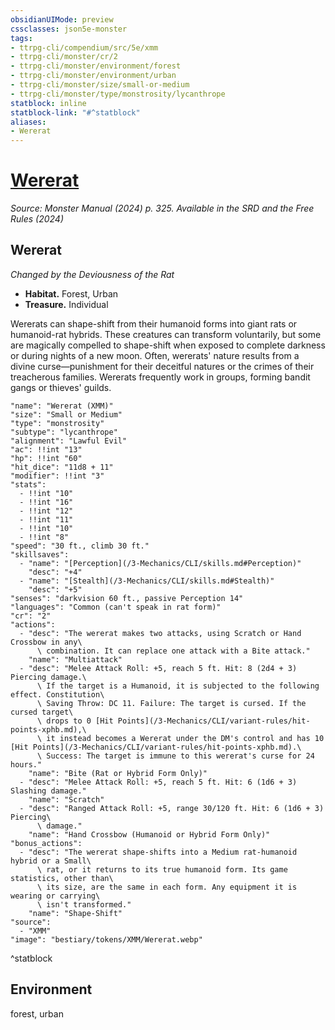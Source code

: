 ```yaml
---
obsidianUIMode: preview
cssclasses: json5e-monster
tags:
- ttrpg-cli/compendium/src/5e/xmm
- ttrpg-cli/monster/cr/2
- ttrpg-cli/monster/environment/forest
- ttrpg-cli/monster/environment/urban
- ttrpg-cli/monster/size/small-or-medium
- ttrpg-cli/monster/type/monstrosity/lycanthrope
statblock: inline
statblock-link: "#^statblock"
aliases:
- Wererat
---
```

# [Wererat](3-Mechanics\CLI\bestiary\monstrosity/wererat-xmm.md)
*Source: Monster Manual (2024) p. 325. Available in the <span title='Systems Reference Document (5.2)'>SRD</span> and the Free Rules (2024)*  

## Wererat

*Changed by the Deviousness of the Rat*

- **Habitat.** Forest, Urban  
- **Treasure.** Individual  

Wererats can shape-shift from their humanoid forms into giant rats or humanoid-rat hybrids. These creatures can transform voluntarily, but some are magically compelled to shape-shift when exposed to complete darkness or during nights of a new moon. Often, wererats' nature results from a divine curse—punishment for their deceitful natures or the crimes of their treacherous families. Wererats frequently work in groups, forming bandit gangs or thieves' guilds.

```statblock
"name": "Wererat (XMM)"
"size": "Small or Medium"
"type": "monstrosity"
"subtype": "lycanthrope"
"alignment": "Lawful Evil"
"ac": !!int "13"
"hp": !!int "60"
"hit_dice": "11d8 + 11"
"modifier": !!int "3"
"stats":
  - !!int "10"
  - !!int "16"
  - !!int "12"
  - !!int "11"
  - !!int "10"
  - !!int "8"
"speed": "30 ft., climb 30 ft."
"skillsaves":
  - "name": "[Perception](/3-Mechanics/CLI/skills.md#Perception)"
    "desc": "+4"
  - "name": "[Stealth](/3-Mechanics/CLI/skills.md#Stealth)"
    "desc": "+5"
"senses": "darkvision 60 ft., passive Perception 14"
"languages": "Common (can't speak in rat form)"
"cr": "2"
"actions":
  - "desc": "The wererat makes two attacks, using Scratch or Hand Crossbow in any\
      \ combination. It can replace one attack with a Bite attack."
    "name": "Multiattack"
  - "desc": "Melee Attack Roll: +5, reach 5 ft. Hit: 8 (2d4 + 3) Piercing damage.\
      \ If the target is a Humanoid, it is subjected to the following effect. Constitution\
      \ Saving Throw: DC 11. Failure: The target is cursed. If the cursed target\
      \ drops to 0 [Hit Points](/3-Mechanics/CLI/variant-rules/hit-points-xphb.md),\
      \ it instead becomes a Wererat under the DM's control and has 10 [Hit Points](/3-Mechanics/CLI/variant-rules/hit-points-xphb.md).\
      \ Success: The target is immune to this wererat's curse for 24 hours."
    "name": "Bite (Rat or Hybrid Form Only)"
  - "desc": "Melee Attack Roll: +5, reach 5 ft. Hit: 6 (1d6 + 3) Slashing damage."
    "name": "Scratch"
  - "desc": "Ranged Attack Roll: +5, range 30/120 ft. Hit: 6 (1d6 + 3) Piercing\
      \ damage."
    "name": "Hand Crossbow (Humanoid or Hybrid Form Only)"
"bonus_actions":
  - "desc": "The wererat shape-shifts into a Medium rat-humanoid hybrid or a Small\
      \ rat, or it returns to its true humanoid form. Its game statistics, other than\
      \ its size, are the same in each form. Any equipment it is wearing or carrying\
      \ isn't transformed."
    "name": "Shape-Shift"
"source":
  - "XMM"
"image": "bestiary/tokens/XMM/Wererat.webp"
```
^statblock

## Environment

forest, urban